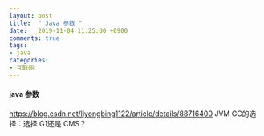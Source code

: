 ```yaml
---
layout: post
title:  " Java 参数 "
date:   2019-11-04 11:25:00 +0900
comments: true
tags:
- java
categories:
- 互联网
---
```

#### java 参数
https://blog.csdn.net/liyongbing1122/article/details/88716400
JVM GC的选择：选择 G1还是 CMS？

